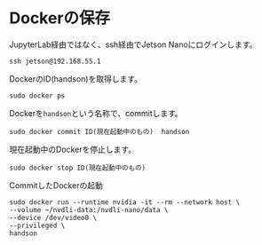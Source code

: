 # Dockerの保存


JupyterLab経由ではなく、ssh経由でJetson Nanoにログインします。

```
ssh jetson@192.168.55.1
```

DockerのID(handson)を取得します。

```
sudo docker ps
```

Dockerを`handson`という名称で、commitします。

```
sudo docker commit ID(現在起動中のもの)  handson
```

現在起動中のDockerを停止します。

```
sudo docker stop ID(現在起動中のもの)
```

CommitしたDockerの起動

```
sudo docker run --runtime nvidia -it --rm --network host \
--volume ~/nvdli-data:/nvdli-nano/data \
--device /dev/video0 \
--privileged \
handson
```

